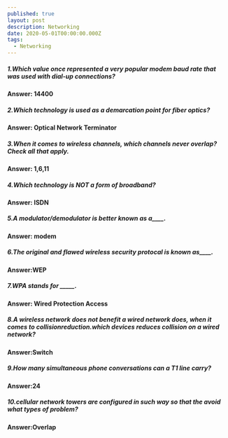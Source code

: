 ```yaml
---
published: true
layout: post
description: Networking
date: 2020-05-01T00:00:00.000Z
tags:
  - Networking
---
```

##### 1.Which value once represented a very popular modem baud rate that was used with dial-up connections?
#### Answer: 14400

##### 2.Which technology is used as a demarcation point for fiber optics?
#### Answer: Optical Network Terminator

##### 3.When it comes to wireless channels, which channels never overlap? Check all that apply.
#### Answer: 1,6,11

##### 4.Which technology is NOT a form of broadband?
#### Answer: ISDN

##### 5.A modulator/demodulator is better known as a____.
#### Answer: modem

##### 6.The original and flawed wireless security protocal is known as____.
#### Answer:WEP

##### 7.WPA stands for _____.
#### Answer: Wired Protection Access

##### 8.A wireless network does not benefit a wired network does, when it comes to collisionreduction.which devices reduces collision on a wired network?
#### Answer:Switch

##### 9.How many simultaneous phone conversations can a T1 line carry?
#### Answer:24

##### 10.cellular network towers are configured in such way so that the avoid what types of problem?
#### Answer:Overlap
